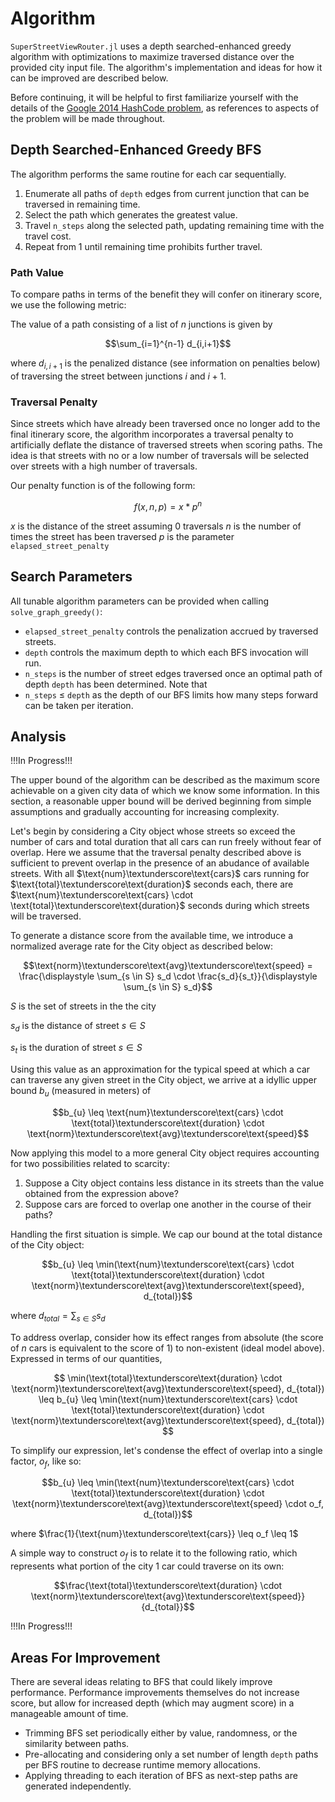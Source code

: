 # Algorithm

`SuperStreetViewRouter.jl` uses a depth searched-enhanced greedy algorithm with optimizations to maximize traversed distance over the provided city input file. The algorithm's implementation and ideas for how it can be improved are described below.

Before continuing, it will be helpful to first familiarize yourself with the details of the [Google 2014 HashCode problem](https://storage.googleapis.com/coding-competitions.appspot.com/HC/2014/hashcode2014_final_task.pdf), as references to aspects of the problem will be made throughout.

## Depth Searched-Enhanced Greedy BFS

The algorithm performs the same routine for each car sequentially.

1. Enumerate all paths of `depth` edges from current junction that can be traversed in remaining time.
2. Select the path which generates the greatest value.
3. Travel `n_steps` along the selected path, updating remaining time with the travel cost.
4. Repeat from 1 until remaining time prohibits further travel.

### Path Value

To compare paths in terms of the benefit they will confer on itinerary score, we use the following metric:

The value of a path consisting of a list of $n$ junctions is given by

$$\sum_{i=1}^{n-1} d_{i,i+1}$$

where $d_{i, i+1}$ is the penalized distance (see information on penalties below) of traversing the street between junctions $i$
and $i+1$.

### Traversal Penalty

Since streets which have already been traversed once no longer add to the final itinerary score, the algorithm incorporates 
a traversal penalty to artificially deflate the distance of traversed streets when scoring paths. The idea is that streets 
with no or a low number of traversals will be selected over streets with a high number of traversals.

Our penalty function is of the following form:

$$f(x, n, p) = x * p^n$$

$x$ is the distance of the street assuming $0$ traversals
$n$ is the number of times the street has been traversed
$p$ is the parameter `elapsed_street_penalty`

## Search Parameters

All tunable algorithm parameters can be provided when calling `solve_graph_greedy()`:

  * `elapsed_street_penalty` controls the penalization accrued by traversed streets.
  * `depth` controls the maximum depth to which each BFS invocation will run.
  * `n_steps` is the number of street edges traversed once an optimal path of depth `depth` has been determined. Note that 
  * `n_steps` $\leq$ `depth` as the depth of our BFS limits how many steps forward can be taken per iteration.

## Analysis

!!!In Progress!!!

The upper bound of the algorithm can be described as the maximum score achievable on a given city data of which we know some 
information. In this section, a reasonable upper bound will be derived beginning from simple assumptions and gradually accounting
for increasing complexity.

Let's begin by considering a City object whose streets so exceed the number of cars and total duration that all cars can run freely 
without fear of overlap. Here we assume that the traversal penalty described above is sufficient to prevent overlap in the presence 
of an abudance of available streets. With all $\text{num}\textunderscore\text{cars}$ cars running for $\text{total}\textunderscore\text{duration}$ 
seconds each, there are $\text{num}\textunderscore\text{cars} \cdot \text{total}\textunderscore\text{duration}$ seconds during which 
streets will be traversed.

To generate a distance score from the available time, we introduce a normalized average rate for the City object as described below:

$$\text{norm}\textunderscore\text{avg}\textunderscore\text{speed} = \frac{\displaystyle \sum_{s \in S} s_d \cdot \frac{s_d}{s_t}}{\displaystyle \sum_{s \in S} s_d}$$

$S$ is the set of streets in the the city

$s_d$ is the distance of street $s \in S$

$s_t$ is the duration of street $s \in S$

Using this value as an approximation for the typical speed at which a car can traverse any given street in the City object, we arrive 
at a idyllic upper bound $b_{u}$ (measured in meters) of

$$b_{u} \leq \text{num}\textunderscore\text{cars} \cdot \text{total}\textunderscore\text{duration} \cdot \text{norm}\textunderscore\text{avg}\textunderscore\text{speed}$$

Now applying this model to a more general City object requires accounting for two possibilities related to scarcity:

1. Suppose a City object contains less distance in its streets than the value obtained from the expression above?
2. Suppose cars are forced to overlap one another in the course of their paths?

Handling the first situation is simple. We cap our bound at the total distance of the City object:

$$b_{u} \leq \min(\text{num}\textunderscore\text{cars} \cdot \text{total}\textunderscore\text{duration} \cdot \text{norm}\textunderscore\text{avg}\textunderscore\text{speed}, d_{total})$$

where $d_{total}=\sum_{s \in S} s_d$

To address overlap, consider how its effect ranges from absolute (the score of $n$ cars is equivalent to the score of 
$1$) to non-existent (ideal model above). Expressed in terms of our quantities,

$$ \min(\text{total}\textunderscore\text{duration} \cdot \text{norm}\textunderscore\text{avg}\textunderscore\text{speed}, 
d_{total}) \leq b_{u} \leq \min(\text{num}\textunderscore\text{cars} \cdot \text{total}\textunderscore\text{duration} \cdot \text{norm}\textunderscore\text{avg}\textunderscore\text{speed}, d_{total}) $$

To simplify our expression, let's condense the effect of overlap into a single factor, $o_f$, like so:

$$b_{u} \leq \min(\text{num}\textunderscore\text{cars} \cdot \text{total}\textunderscore\text{duration} \cdot \text{norm}\textunderscore\text{avg}\textunderscore\text{speed} \cdot o_f, d_{total})$$

where $\frac{1}{\text{num}\textunderscore\text{cars}} \leq o_f \leq 1$

A simple way to construct $o_f$ is to relate it to the following ratio, which represents what portion of the city $1$ car 
could traverse on its own:

$$\frac{\text{total}\textunderscore\text{duration} \cdot \text{norm}\textunderscore\text{avg}\textunderscore\text{speed}}{d_{total}}$$

!!!In Progress!!!

## Areas For Improvement

There are several ideas relating to BFS that could likely improve performance. Performance improvements themselves do not 
increase score, but allow for increased depth (which may augment score) in a manageable amount of time.
* Trimming BFS set periodically either by value, randomness, or the similarity between paths.
* Pre-allocating and considering only a set number of length `depth` paths per BFS routine to decrease runtime memory allocations.
* Applying threading to each iteration of BFS as next-step paths are generated independently.



